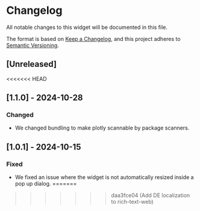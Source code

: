 # Changelog

All notable changes to this widget will be documented in this file.

The format is based on [Keep a Changelog](https://keepachangelog.com/en/1.0.0/), and this project adheres to [Semantic Versioning](https://semver.org/spec/v2.0.0.html).

## [Unreleased]
<<<<<<< HEAD

## [1.1.0] - 2024-10-28

### Changed

-   We changed bundling to make plotly scannable by package scanners.

## [1.0.1] - 2024-10-15

### Fixed

-   We fixed an issue where the widget is not automatically resized inside a pop up dialog.
=======
>>>>>>> daa3fce04 (Add DE localization to rich-text-web)
